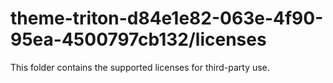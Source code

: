 # theme-triton-d84e1e82-063e-4f90-95ea-4500797cb132/licenses

This folder contains the supported licenses for third-party use.
